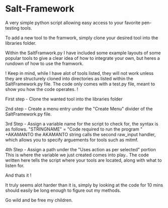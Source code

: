 # Salt-Framework
A very simple python script allowing easy access to your favorite pen-testing tools.

To add a new tool to the framwork, simply clone your desired tool into the libraries folder.

Within the SaltFramwork.py I have included some example layouts of some popular tools to give a clear idea of how to integrate your own, but heres a rundown of how to use the framwork.

! Keep in mind, while I have alot of tools listed, they will not work unless they are structurely cloned into directories as listed within the SaltFramework.py file. The code only comes with a test.py file, meant to show you how the code operates. !

First step - Clone the wanted tool into the libraries folder

2nd step - Create a menu entry under the "Create Menu" divider of the SaltFramework.py file.

3rd Step - Assign a variable name for the script to check for, the syntax is as follows.
  "STRINGNAME" = "Code required to run the program " +AKAMANTO
      the AKAMANTO string calls the second raw_input handler, which allows you to specify arguements for tools such as mitmf.
     
4th Step - Assign a path under the "Uses action as per selected" portion
  This is where the variable we just created comes into play.. The code written here tells the script where your tools are located, along with what to listen for. 
  
And thats it !

It truly seems alot harder than it is, simply by looking at the code for 10 mins should easily be long enough to figure out my methods. 

Go wild and be free my children.
